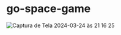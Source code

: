 # go-space-game

![Captura de Tela 2024-03-24 às 21 16 25](https://github.com/mariarobertap/go-space-game/assets/75685022/da8092ce-97a2-42f9-8b3c-79e7b3ef7c5b)
